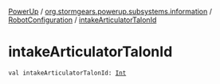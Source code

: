 [PowerUp](../../index.md) / [org.stormgears.powerup.subsystems.information](../index.md) / [RobotConfiguration](index.md) / [intakeArticulatorTalonId](./intake-articulator-talon-id.md)

# intakeArticulatorTalonId

`val intakeArticulatorTalonId: `[`Int`](https://kotlinlang.org/api/latest/jvm/stdlib/kotlin/-int/index.html)